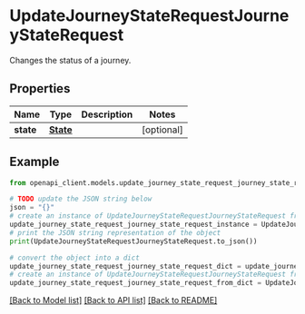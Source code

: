 # UpdateJourneyStateRequestJourneyStateRequest

Changes the status of a journey.

## Properties

Name | Type | Description | Notes
------------ | ------------- | ------------- | -------------
**state** | [**State**](State.md) |  | [optional] 

## Example

```python
from openapi_client.models.update_journey_state_request_journey_state_request import UpdateJourneyStateRequestJourneyStateRequest

# TODO update the JSON string below
json = "{}"
# create an instance of UpdateJourneyStateRequestJourneyStateRequest from a JSON string
update_journey_state_request_journey_state_request_instance = UpdateJourneyStateRequestJourneyStateRequest.from_json(json)
# print the JSON string representation of the object
print(UpdateJourneyStateRequestJourneyStateRequest.to_json())

# convert the object into a dict
update_journey_state_request_journey_state_request_dict = update_journey_state_request_journey_state_request_instance.to_dict()
# create an instance of UpdateJourneyStateRequestJourneyStateRequest from a dict
update_journey_state_request_journey_state_request_from_dict = UpdateJourneyStateRequestJourneyStateRequest.from_dict(update_journey_state_request_journey_state_request_dict)
```
[[Back to Model list]](../README.md#documentation-for-models) [[Back to API list]](../README.md#documentation-for-api-endpoints) [[Back to README]](../README.md)


